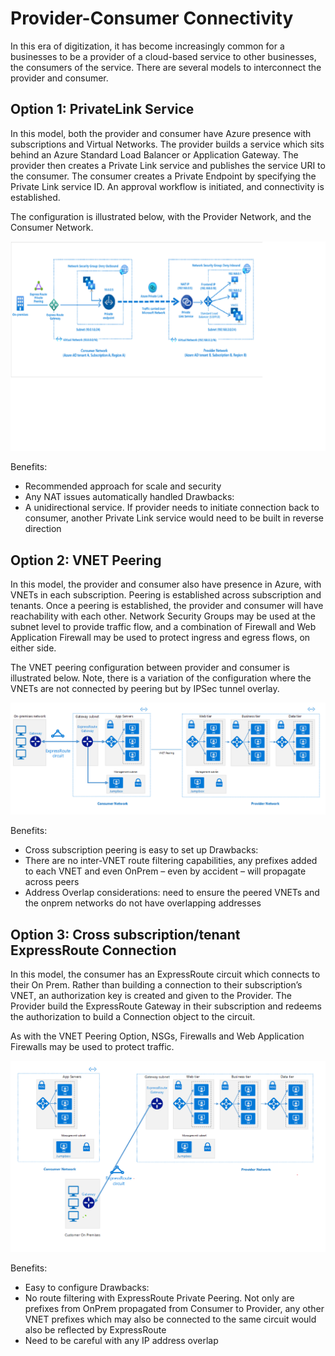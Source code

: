 # Provider-Consumer Connectivity 
In this era of digitization, it has become increasingly common for a businesses to be a provider of a cloud-based service to other businesses, the consumers of the service.  There are several models to interconnect the provider and consumer. 
## Option 1: PrivateLink Service
In this model, both the provider and consumer have Azure presence with subscriptions and Virtual Networks. The provider builds a service which sits behind an Azure Standard Load Balancer or Application Gateway. The provider then creates a Private Link service and publishes the service URI to the consumer. The consumer creates a Private Endpoint by specifying the Private Link service ID. An approval workflow is initiated, and connectivity is established.

The configuration is illustrated below, with the Provider Network, and the Consumer Network.

![PLS](/Diagrams/Option1.png)

Benefits: 
-	Recommended approach for scale and security
-	Any NAT issues automatically handled
Drawbacks:
-	A unidirectional service.  If provider needs to initiate connection back to consumer, another Private Link service would need to be built in reverse direction

## Option 2: VNET Peering
In this model, the provider and consumer also have presence in Azure, with VNETs in each subscription.  Peering is established across subscription and tenants.  Once a peering is established, the provider and consumer will have reachability with each other.  Network Security Groups may be used at the subnet level to provide traffic flow, and a combination of Firewall and Web Application Firewall may be used to protect ingress and egress flows, on either side. 

The VNET peering configuration between provider and consumer is illustrated below.  Note, there is a variation of the configuration where the VNETs are not connected by peering but by IPSec tunnel overlay.

![Peering](/Diagrams/Option2.png)

Benefits:
-	Cross subscription peering is easy to set up
Drawbacks:
-	There are no inter-VNET route filtering capabilities, any prefixes added to each VNET and even OnPrem – even by accident – will propagate across peers
-	Address Overlap considerations:  need to ensure the peered VNETs and the onprem networks do not have overlapping addresses

## Option 3: Cross subscription/tenant ExpressRoute Connection 
In this model, the consumer has an ExpressRoute circuit which connects to their On Prem.  Rather than building a connection to their subscription’s VNET, an authorization key is created and given to the Provider.  The Provider build the ExpressRoute Gateway in their subscription and redeems the authorization to build a Connection object to the circuit.  

As with the VNET Peering Option, NSGs, Firewalls and Web Application Firewalls may be used to protect traffic.   

![ER](/Diagrams/Option3.png)

Benefits:  
-	Easy to configure
Drawbacks: 
-	No route filtering with ExpressRoute Private Peering. Not only are prefixes from OnPrem propagated from Consumer to Provider, any other VNET prefixes which may also be connected to the same circuit would also be reflected by ExpressRoute
-	Need to be careful with any IP address overlap

